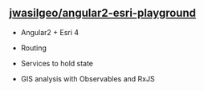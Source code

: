 ## [jwasilgeo/angular2-esri-playground](http://jwasilgeo.github.io/angular2-esri-playground/)

- Angular2 + Esri 4

- Routing

- Services to hold state

- GIS analysis with Observables and RxJS

